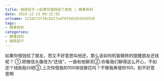 ```yaml
---
title: 搞笑段子->如果你借钱给了朋友 | 糗事百科
date: 2019-12-13 09:32:55
urlname: 121d2f2f39c0227adf97dd2d5d3d5559
tags: 
- 糗事百科
categories:
- 糗事百科
- 搞笑段子
---
```

如果你借钱给了朋友，而又不好意思叫他还，那么该如何机智婉转的提醒朋友还钱呢？ ①.把微信头像改为“还钱”，一直和他聊天②.你看我们聊得这么开心，不如还个钱助助兴吧③.上次你借我的100块钱够花吗？不够我再借你100，别不好意思啊


